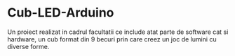 # Cub-LED-Arduino
Un proiect realizat in cadrul facultatii ce include atat parte de software cat si hardware, un cub format din 9 becuri prin care creez un joc de lumini cu diverse forme.
